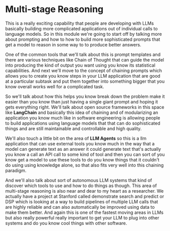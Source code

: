# Multi-stage Reasoning
This is a really exciting capability that people are developing with LLMs basically building more complicated applications out of individual calls to language models. So in this module we're going to start off by talking more about prompting and how to how to build more sophisticated prompts that get a model to reason in some way to to produce better answers. 

One of the common tools that we'll talk about this is prompt templates and there are various techniques like Chain of Thought that can guide the model into producing the
kind of output you want using you know its statistical capabilities. And next we'll move to the concept of chaining prompts which allows you to create you know steps in your LLM application that are good at a particular subtask and put them together into something bigger that you know overall works well for a complicated task. 

So we'll talk about how this helps you know break down the problem make it easier than you know than just having a single giant prompt and hoping it gets everything right. 
We'll talk about open source frameworks in this space like **LangChain** and basically this idea of chaining and of modularizing an application you know much like in software engineering is allowing people to build applications using language models that that can do sophisticated things and are still maintainable and controllable and high quality. 

We'll also touch a little bit on the area of **LLM Agents** so this is a llm application that can use external tools you know much in the way that a model can generate text as an answer it could generate text that's actually you know a call an API call to some kind of tool and then you can sort of you know get a model to use these tools to do you know things that it couldn't do using using knowledge alone, so that also fits very well into this chaining paradigm. 

And we'll also talk about sort of autonomous LLM systems that kind of discover which tools to use and how to do things as though. This area of multi-stage reasoning is also near and dear to my heart as a researcher. We actually have a project at Stanford called demonstrate search and predict or DSP which is looking at a way to build
pipelines of multiple LLM calls that are highly reliable and can also automatically be improved using data to make them better. And again this is one of the fastest moving areas in LLMs but also really powerful really important to get your LLM to plug into other systems and do you know cool things with other software.
